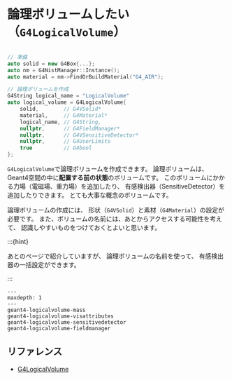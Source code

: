 # 論理ボリュームしたい（``G4LogicalVolume``）

```cpp

// 準備
auto solid = new G4Box{...};
auto nm = G4NistManager::Instance();
auto material = nm->FindOrBuildMaterial("G4_AIR");

// 論理ボリュームを作成
G4String logical_name = "LogicalVolume"
auto logical_volume = G4LogicalVolume{
    solid,        // G4VSolid*
    material,     // G4Material*
    logical_name, // G4String,
    nullptr,      // G4FieldManager*
    nullptr,      // G4VSensitiveDetector*
    nullptr,      // G4UserLimits
    true          // G4bool
};
```

``G4LogicalVolume``で論理ボリュームを作成できます。
論理ボリュームは、Geant4空間の中に**配置する前の状態**のボリュームです。
このボリュームにかかる力場（電磁場、重力場）を追加したり、
有感検出器（SensitiveDetector）を追加したりできます。
とても大事な概念のボリュームです。

論理ボリュームの作成には、
形状（``G4VSolid``）と素材（``G4Material``）の設定が必要です。
また、ボリュームの名前には、あとからアクセスする可能性を考えて、
認識しやすいものをつけておくとよいと思います。

:::{hint}

あとのページで紹介していますが、
論理ボリュームの名前を使って、
有感検出器の一括設定ができます。

:::

```{toctree}
---
maxdepth: 1
---
geant4-logicalvolume-mass
geant4-logicalvolume-visattributes
geant4-logicalvolume-sensitivedetector
geant4-logicalvolume-fieldmanager
```

## リファレンス

- [G4LogicalVolume](https://geant4.kek.jp/Reference/11.2.0/classG4LogicalVolume.html)
